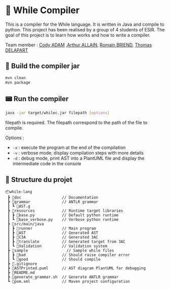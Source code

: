 # 🧱 While Compiler

This is a compiler for the While language. It is written in Java and compile to python.
This project has been realised by a group of 4 students of ESIR. The goal of this project is to learn how works and how to write a compiler.

Team member : [Cody ADAM](https://github.com/CodyAdam) ,[Arthur ALLAIN](https://github.com/Pataubeur), [Romain BRIEND](https://github.com/yami2200), [Thomas DELAPART](https://github.com/Thomega35)

## 🔨 Build the compiler jar

```bash
mvn clean
mvn package
```

## 📟 Run the compiler

```bash
java -jar target/whilec.jar filepath [options]
```

filepath is required. The filepath correspond to the path of the file to compile.

Options :

* `-x` : execute the program at the end of the compilation
* `-v` : verbose mode, display compilation steps with more details
* `-d` : debug mode, print AST into a PlantUML file and display the intermediate code in the console

## 📂 Structure du projet

```
📦while-lang
 ┣ 📂doc                  // Documentation
 ┣ 📂grammar              // ANTLR grammar
 ┃ ┗ 📜AST.g
 ┣ 📂resources            // Runtime target libraries
 ┃ ┣ 📜base.py            // Default python runtime
 ┃ ┗ 📜base_verbose.py    // Verbose python runtime
 ┣ 📂src/main/java
 ┃ ┣ 📂runner             // Main program
 ┃ ┣ 📂AST                // Generated AST
 ┃ ┣ 📂C3A                // Generated 3AC 
 ┃ ┣ 📂translate          // Generated target from 3AC
 ┃ ┗ 📂Validation         // Validation system
 ┣ 📂sample                 // Sample while files
 ┃ ┣ 📂bad                // Should raise compiler error
 ┃ ┗ 📂good               // Should compile
 ┣ 📜.gitignore
 ┣ 📜ASTPrinted.puml      // AST diagram PlantUML for debugging
 ┣ 📜README.md
 ┣ 📜generate_grammar.sh  // Generate ANTLR grammar
 ┗ 📜pom.xml              // Maven project configuration
```